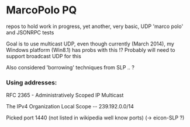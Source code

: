 # MarcoPolo PQ
repos to hold work in progress, 
yet another, very basic, UDP 'marco polo' and JSONRPC tests

Goal is to use multicast UDP,
even though currently (March 2014), my Windows platform (Win8.1) has probs with this !?
Probably will need to support broadcast UDP for this

Also considered 'borrowing' techniques from SLP .. ?


### Using addresses:
RFC 2365 - Administratively Scoped IP Multicast

The IPv4 Organization Local Scope -- 239.192.0.0/14

Picked port 1440 (not listed in wikipedia well know ports)
(-> eicon-SLP ?)


